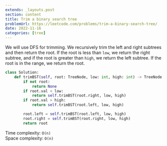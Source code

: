 ```yaml
---
extends: _layouts.post
section: content
title: Trim a binary search tree
problemUrl: https://leetcode.com/problems/trim-a-binary-search-tree/
date: 2022-11-16
categories: [tree]
---
```


We will use DFS for trimming. We recursively trim the left and right subtrees and then return the root. If the root is less than `low`, we return the right subtree, and if the root is greater than `high`, we return the left subtree. If the root is in the range, we return the root.

```python
class Solution:
    def trimBST(self, root: TreeNode, low: int, high: int) -> TreeNode:
        if not root:
            return None
        if root.val < low:
            return self.trimBST(root.right, low, high)
        if root.val > high:
            return self.trimBST(root.left, low, high)

        root.left = self.trimBST(root.left, low, high)
        root.right = self.trimBST(root.right, low, high)
        return root
```

Time complexity: `O(n)` <br/>
Space complexity: `O(n)`